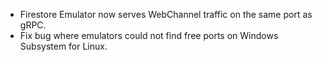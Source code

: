 * Firestore Emulator now serves WebChannel traffic on the same port as gRPC.
* Fix bug where emulators could not find free ports on Windows Subsystem for Linux.